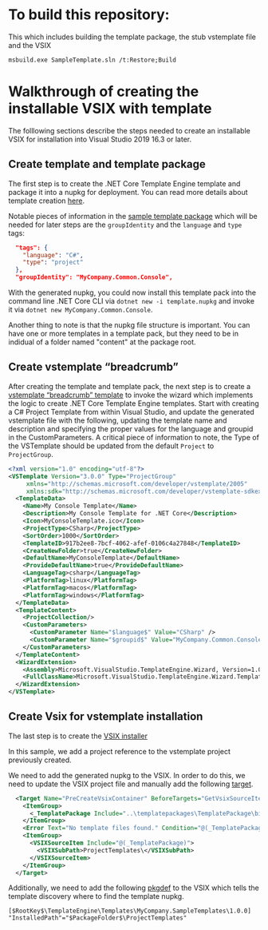 # To build this repository:

This which includes building the template package, the stub vstemplate file and the VSIX

```msbuild.exe SampleTemplate.sln /t:Restore;Build```


# Walkthrough of creating the installable VSIX with template

The folllowing sections describe the steps needed to create an installable VSIX for installation into Visual Studio 2019 16.3 or later. 

## Create template and template package

The first step is to create the .NET Core Template Engine template and package it into a nupkg for deployment. You can read more details about template creation [here](https://docs.microsoft.com/en-us/dotnet/core/tools/custom-templates). 

Notable pieces of information in the [sample template package](https://github.com/phenning/templateSamples/tree/master/templatepackages/TemplatePackage) which will be needed for later steps are the ```groupIdentity``` and the ```language``` and ```type``` tags:

```json
  "tags": {
    "language": "C#",
    "type": "project"
  }, 
  "groupIdentity": "MyCompany.Common.Console",
```
With the generated nupkg, you could now install this template pack into the command line .NET Core CLI via ```dotnet new -i template.nupkg``` and invoke it via ```dotnet new MyCompany.Common.Console```.

Another thing to note is that the nupkg file structure is important. You can have one or more templates in a template pack, but they need to be in indidual of a folder named "content" at the package root.

## Create vstemplate “breadcrumb”

After creating the template and template pack, the next step is to create a [vstemplate “breadcrumb” template](https://github.com/phenning/templateSamples/tree/master/vstemplates/MyConsoleTemplate) to invoke the wizard which implements the logic to create .NET Core Template Engine templates. Start with creating a C# Project Template from within Visual Studio, and update the generated vstemplate file with the following, updating the template name and description and specifying the proper values for the language and groupid in the CustomParameters. A critical piece of information to note, the Type of the VSTemplate should be updated from the default ```Project``` to ```ProjectGroup```.

```xml
<?xml version="1.0" encoding="utf-8"?>
<VSTemplate Version="3.0.0" Type="ProjectGroup"  
     xmlns="http://schemas.microsoft.com/developer/vstemplate/2005"    
     xmlns:sdk="http://schemas.microsoft.com/developer/vstemplate-sdkextension/2010">
  <TemplateData>
    <Name>My Console Template</Name>
    <Description>My Console Template for .NET Core</Description>
    <Icon>MyConsoleTemplate.ico</Icon>
    <ProjectType>CSharp</ProjectType>
    <SortOrder>1000</SortOrder>
    <TemplateID>917b2ee8-7bcf-4062-afef-0106c4a27848</TemplateID>
    <CreateNewFolder>true</CreateNewFolder>
    <DefaultName>MyConsoleTemplate</DefaultName>
    <ProvideDefaultName>true</ProvideDefaultName>
    <LanguageTag>csharp</LanguageTag>
    <PlatformTag>linux</PlatformTag>
    <PlatformTag>macos</PlatformTag>
    <PlatformTag>windows</PlatformTag>
  </TemplateData>
  <TemplateContent>
    <ProjectCollection/>
    <CustomParameters>
      <CustomParameter Name="$language$" Value="CSharp" />
      <CustomParameter Name="$groupid$" Value="MyCompany.Common.Console"/>
    </CustomParameters>
  </TemplateContent>
  <WizardExtension>
    <Assembly>Microsoft.VisualStudio.TemplateEngine.Wizard, Version=1.0.0.0, Culture=neutral, PublicKeyToken=b03f5f7f11d50a3a</Assembly>
    <FullClassName>Microsoft.VisualStudio.TemplateEngine.Wizard.TemplateEngineWizard</FullClassName>
  </WizardExtension>
</VSTemplate>
```

## Create Vsix for vstemplate installation

The last step is to create the [VSIX installer]((https://github.com/phenning/templateSamples/tree/master/vsix))

In this sample, we add a project reference to the vstemplate project previously created.

We need to add the generated nupkg to the VSIX. In order to do this, we need to update the VSIX project file and manually add the following [target](https://github.com/phenning/templateSamples/blob/3638ff51d04ae637591508e7c2848cbdb988e2e8/vsix/TemplateVsix.csproj#L73).

```xml
  <Target Name="PreCreateVsixContainer" BeforeTargets="GetVsixSourceItems">
    <ItemGroup>
      <_TemplatePackage Include="..\templatepackages\TemplatePackage\bin\$(Configuration)\MyCompany.SampleTemplates.*.nupkg" />
    </ItemGroup>
    <Error Text="No template files found." Condition="@(_TemplatePackage-&gt;Count()) == 0" />
    <ItemGroup>
      <VSIXSourceItem Include="@(_TemplatePackage)">
        <VSIXSubPath>ProjectTemplates\</VSIXSubPath>
      </VSIXSourceItem>
    </ItemGroup>
  </Target>
```

Additionally, we need to add the following [pkgdef](https://github.com/phenning/templateSamples/blob/master/vsix/Templates.pkgdef) to the VSIX which tells the template discovery where to find the template nupkg.

```pkgdef
[$RootKey$\TemplateEngine\Templates\MyCompany.SampleTemplates\1.0.0]
"InstalledPath"="$PackageFolder$\ProjectTemplates"
```


